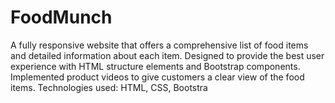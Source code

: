 # FoodMunch
A fully responsive website that offers a comprehensive list of food items and detailed information about each
item.
 Designed to provide the best user experience with HTML structure elements and Bootstrap components.
 Implemented product videos to give customers a clear view of the food items.
Technologies used: HTML, CSS, Bootstra
